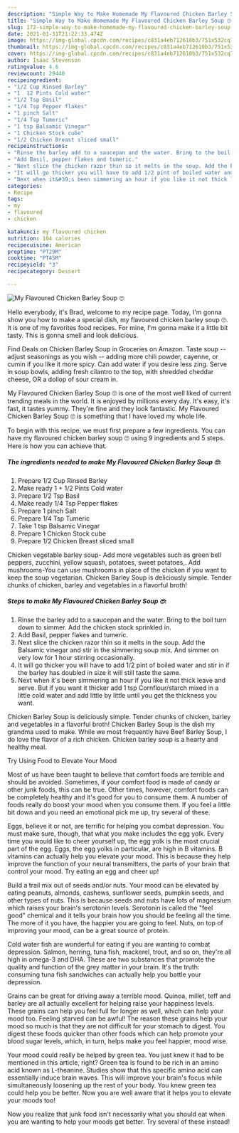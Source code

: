 ```yaml
---
description: "Simple Way to Make Homemade My Flavoured Chicken Barley Soup 🙄"
title: "Simple Way to Make Homemade My Flavoured Chicken Barley Soup 🙄"
slug: 172-simple-way-to-make-homemade-my-flavoured-chicken-barley-soup
date: 2021-01-31T21:22:33.474Z
image: https://img-global.cpcdn.com/recipes/c831a4eb712610b3/751x532cq70/my-flavoured-chicken-barley-soup-🙄-recipe-main-photo.jpg
thumbnail: https://img-global.cpcdn.com/recipes/c831a4eb712610b3/751x532cq70/my-flavoured-chicken-barley-soup-🙄-recipe-main-photo.jpg
cover: https://img-global.cpcdn.com/recipes/c831a4eb712610b3/751x532cq70/my-flavoured-chicken-barley-soup-🙄-recipe-main-photo.jpg
author: Isaac Stevenson
ratingvalue: 4.6
reviewcount: 29440
recipeingredient:
- "1/2 Cup Rinsed Barley"
- "1  12 Pints Cold water"
- "1/2 Tsp Basil"
- "1/4 Tsp Pepper flakes"
- "1 pinch Salt"
- "1/4 Tsp Tumeric"
- "1 tsp Balsamic Vinegar"
- "1 Chicken Stock cube"
- "1/2 Chicken Breast sliced small"
recipeinstructions:
- "Rinse the barley add to a saucepan and the water. Bring to the boil turn down to simmer. Add the chicken stock sprinkled in."
- "Add Basil, pepper flakes and tumeric."
- "Next slice the chicken razor thin so it melts in the soup. Add the Balsamic vinegar and stir in the simmering soup mix. And simmer on very low for 1 hour stirring occasionally."
- "It will go thicker you will have to add 1/2 pint of boiled water and stir in if the barley has doubled in size it will still taste the same."
- "Next when it&#39;s been simmering an hour if you like it not thick leave and serve. But if you want it thicker add 1 tsp Cornflour/starch mixed in a little cold water and add little by little until you get the thickness you want."
categories:
- Recipe
tags:
- my
- flavoured
- chicken

katakunci: my flavoured chicken 
nutrition: 104 calories
recipecuisine: American
preptime: "PT29M"
cooktime: "PT45M"
recipeyield: "3"
recipecategory: Dessert

---
```



![My Flavoured Chicken Barley Soup 🙄](https://img-global.cpcdn.com/recipes/c831a4eb712610b3/751x532cq70/my-flavoured-chicken-barley-soup-🙄-recipe-main-photo.jpg)

Hello everybody, it's Brad, welcome to my recipe page. Today, I'm gonna show you how to make a special dish, my flavoured chicken barley soup 🙄. It is one of my favorites food recipes. For mine, I'm gonna make it a little bit tasty. This is gonna smell and look delicious.

Find Deals on Chicken Barley Soup in Groceries on Amazon. Taste soup -- adjust seasonings as you wish -- adding more chili powder, cayenne, or cumin if you like it more spicy. Can add water if you desire less zing. Serve in soup bowls, adding fresh cilantro to the top, with shredded cheddar cheese, OR a dollop of sour cream in.

My Flavoured Chicken Barley Soup 🙄 is one of the most well liked of current trending meals in the world. It is enjoyed by millions every day. It's easy, it's fast, it tastes yummy. They're fine and they look fantastic. My Flavoured Chicken Barley Soup 🙄 is something that I have loved my whole life.


To begin with this recipe, we must first prepare a few ingredients. You can have my flavoured chicken barley soup 🙄 using 9 ingredients and 5 steps. Here is how you can achieve that.

<!--inarticleads1-->

##### The ingredients needed to make My Flavoured Chicken Barley Soup 🙄:

1. Prepare 1/2 Cup Rinsed Barley
1. Make ready 1 + 1/2 Pints Cold water
1. Prepare 1/2 Tsp Basil
1. Make ready 1/4 Tsp Pepper flakes
1. Prepare 1 pinch Salt
1. Prepare 1/4 Tsp Tumeric
1. Take 1 tsp Balsamic Vinegar
1. Prepare 1 Chicken Stock cube
1. Prepare 1/2 Chicken Breast sliced small


Chicken vegetable barley soup- Add more vegetables such as green bell peppers, zucchini, yellow squash, potatoes, sweet potatoes,. Add mushrooms-You can use mushrooms in place of the chicken if you want to keep the soup vegetarian. Chicken Barley Soup is deliciously simple. Tender chunks of chicken, barley and vegetables in a flavorful broth! 

<!--inarticleads2-->

##### Steps to make My Flavoured Chicken Barley Soup 🙄:

1. Rinse the barley add to a saucepan and the water. Bring to the boil turn down to simmer. Add the chicken stock sprinkled in.
1. Add Basil, pepper flakes and tumeric.
1. Next slice the chicken razor thin so it melts in the soup. Add the Balsamic vinegar and stir in the simmering soup mix. And simmer on very low for 1 hour stirring occasionally.
1. It will go thicker you will have to add 1/2 pint of boiled water and stir in if the barley has doubled in size it will still taste the same.
1. Next when it&#39;s been simmering an hour if you like it not thick leave and serve. But if you want it thicker add 1 tsp Cornflour/starch mixed in a little cold water and add little by little until you get the thickness you want.


Chicken Barley Soup is deliciously simple. Tender chunks of chicken, barley and vegetables in a flavorful broth! Chicken Barley Soup is the dish my grandma used to make. While we most frequently have Beef Barley Soup, I do love the flavor of a rich chicken. Chicken barley soup is a hearty and healthy meal. 

Try Using Food to Elevate Your Mood


Most of us have been taught to believe that comfort foods are terrible and should be avoided. Sometimes, if your comfort food is made of candy or other junk foods, this can be true. Other times, however, comfort foods can be completely healthy and it's good for you to consume them. A number of foods really do boost your mood when you consume them. If you feel a little bit down and you need an emotional pick me up, try several of these.

Eggs, believe it or not, are terrific for helping you combat depression. You must make sure, though, that what you make includes the egg yolk. Every time you would like to cheer yourself up, the egg yolk is the most crucial part of the egg. Eggs, the egg yolks in particular, are high in B vitamins. B vitamins can actually help you elevate your mood. This is because they help improve the function of your neural transmitters, the parts of your brain that control your mood. Try eating an egg and cheer up!

Build a trail mix out of seeds and/or nuts. Your mood can be elevated by eating peanuts, almonds, cashews, sunflower seeds, pumpkin seeds, and other types of nuts. This is because seeds and nuts have lots of magnesium which raises your brain's serotonin levels. Serotonin is called the "feel good" chemical and it tells your brain how you should be feeling all the time. The more of it you have, the happier you are going to feel. Nuts, on top of improving your mood, can be a great source of protein.

Cold water fish are wonderful for eating if you are wanting to combat depression. Salmon, herring, tuna fish, mackerel, trout, and so on, they're all high in omega-3 and DHA. These are two substances that promote the quality and function of the grey matter in your brain. It's the truth: consuming tuna fish sandwiches can actually help you battle your depression. 

Grains can be great for driving away a terrible mood. Quinoa, millet, teff and barley are all actually excellent for helping raise your happiness levels. These grains can help you feel full for longer as well, which can help your mood too. Feeling starved can be awful! The reason these grains help your mood so much is that they are not difficult for your stomach to digest. You digest these foods quicker than other foods which can help promote your blood sugar levels, which, in turn, helps make you feel happier, mood wise.

Your mood could really be helped by green tea. You just knew it had to be mentioned in this article, right? Green tea is found to be rich in an amino acid known as L-theanine. Studies show that this specific amino acid can essentially induce brain waves. This will improve your brain's focus while simultaneously loosening up the rest of your body. You knew green tea could help you be better. Now you are well aware that it helps you to elevate your moods too!

Now you realize that junk food isn't necessarily what you should eat when you are wanting to help your moods get better. Try several of these instead!

